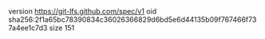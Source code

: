 version https://git-lfs.github.com/spec/v1
oid sha256:2f1a65bc78390834c36026366829d6bd5e6d44135b09f767466f737a4ee1c7d3
size 151
